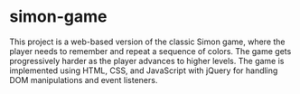 # simon-game
This project is a web-based version of the classic Simon game, where the player needs to remember and repeat a sequence of colors. The game gets progressively harder as the player advances to higher levels. The game is implemented using HTML, CSS, and JavaScript with jQuery for handling DOM manipulations and event listeners.
